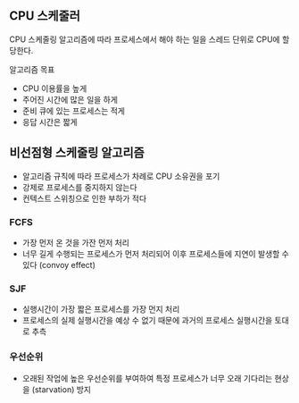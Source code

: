 ## CPU 스케줄러

CPU 스케줄링 알고리즘에 따라 프로세스에서 해야 하는 일을 스레드 단위로 CPU에 할당한다.

알고리즘 목표

- CPU 이용률을 높게
- 주어진 시간에 많은 일을 하게
- 준비 큐에 있는 프로세스는 적게
- 응답 시간은 짧게

## 비선점형 스케줄링 알고리즘

- 알고리즘 규칙에 따라 프로세스가 차례로 CPU 소유권을 포기
- 강제로 프로세스를 중지하지 않는다
- 컨텍스트 스위칭으로 인한 부하가 적다

### FCFS

- 가장 먼저 온 것을 가잔 먼저 처리
- 너무 길게 수행되는 프로세스가 먼저 처리되어 이후 프로세스들에 지연이 발생할 수 있다 (convoy effect)

### SJF

- 실행시간이 가장 짧은 프로세스를 가장 먼지 처리
- 프로세스의 실제 실행시간을 예상 수 없기 때문에 과거의 프로세스 실행시간을 토대로 추측

### 우선순위

- 오래된 작업에 높은 우선순위를 부여하여 특정 프로세스가 너무 오래 기다리는 현상을 (starvation) 방지
